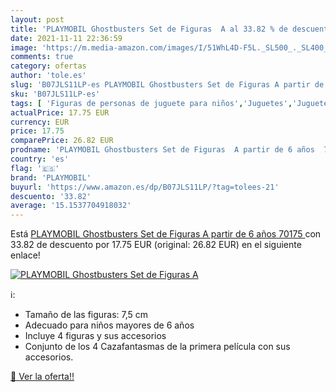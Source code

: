 ```yaml
---
layout: post
title: 'PLAYMOBIL Ghostbusters Set de Figuras  A al 33.82 % de descuento'
date: 2021-11-11 22:36:59
image: 'https://m.media-amazon.com/images/I/51WhL4D-F5L._SL500_._SL400_.jpg'
comments: true
category: ofertas
author: 'tole.es'
slug: 'B07JLS11LP-es PLAYMOBIL Ghostbusters Set de Figuras A partir de 6 años...'
sku: 'B07JLS11LP-es'
tags: [ 'Figuras de personas de juguete para niños','Juguetes','Juguetes y juegos','Muñecos y figuras','playmobil', ]
actualPrice: 17.75 EUR
currency: EUR
price: 17.75
comparePrice: 26.82 EUR
prodname: 'PLAYMOBIL Ghostbusters Set de Figuras  A partir de 6 años  70175 '
country: 'es'
flag: '🇪🇸'
brand: 'PLAYMOBIL'
buyurl: 'https://www.amazon.es/dp/B07JLS11LP/?tag=tolees-21'
descuento: '33.82'
average: '15.1537704918032'
---
```


Está [PLAYMOBIL Ghostbusters Set de Figuras  A partir de 6 años  70175 ](https://www.amazon.es/dp/B07JLS11LP/?tag=tolees-21) con 33.82 de descuento por 17.75 EUR (original: 26.82 EUR) en el siguiente enlace!

[![PLAYMOBIL Ghostbusters Set de Figuras  A](https://m.media-amazon.com/images/I/51WhL4D-F5L._SL500_._SL400_.jpg)](https://www.amazon.es/dp/B07JLS11LP/?tag=tolees-21)

ℹ️:

- Tamaño de las figuras: 7,5 cm
- Adecuado para niños mayores de 6 años
- Incluye 4 figuras y sus accesorios
- Conjunto de los 4 Cazafantasmas de la primera película con sus accesorios.

[🛒 Ver la oferta!!](https://www.amazon.es/dp/B07JLS11LP/?tag=tolees-21)
